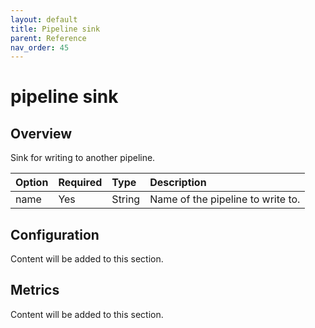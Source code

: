 ```yaml
---
layout: default
title: Pipeline sink
parent: Reference
nav_order: 45
---
```


# pipeline sink

## Overview

Sink for writing to another pipeline.

Option | Required | Type | Description
:--- | :--- | :--- | :---
name | Yes | String | Name of the pipeline to write to.

## Configuration

Content will be added to this section.

## Metrics

Content will be added to this section.